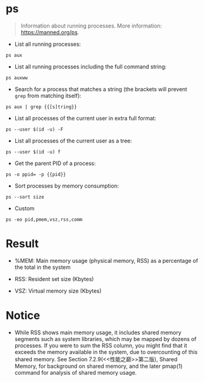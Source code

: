 # ps

> Information about running processes.
> More information: <https://manned.org/ps>.

- List all running processes:

`ps aux`

- List all running processes including the full command string:

`ps auxww`

- Search for a process that matches a string (the brackets will prevent `grep` from matching itself):

`ps aux | grep {{[s]tring}}`

- List all processes of the current user in extra full format:

`ps --user $(id -u) -F`

- List all processes of the current user as a tree:

`ps --user $(id -u) f`

- Get the parent PID of a process:

`ps -o ppid= -p {{pid}}`

- Sort processes by memory consumption:

`ps --sort size`

- Custom

`ps -eo pid,pmem,vsz,rss,comm`

# Result

-  %MEM: Main memory usage (physical memory, RSS) as a percentage of the total in the system

-  RSS: Resident set size (Kbytes) 

-  VSZ: Virtual memory size (Kbytes)

# Notice

- While RSS shows main memory usage, it includes shared memory segments such as system libraries, which may be mapped by dozens of processes. If you were to sum the RSS column, you might find that it exceeds the memory available in the system, due to overcounting of this shared memory. See Section 7.2.9(<<性能之巅>>第二版), Shared Memory, for background on shared memory, and the later pmap(1) command for analysis of shared memory usage.



